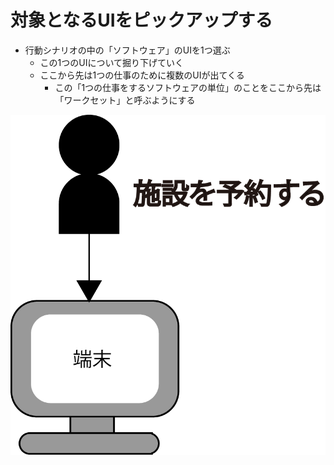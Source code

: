 # 対象となるUIをピックアップする

* 行動シナリオの中の「ソフトウェア」のUIを1つ選ぶ
    * この1つのUIについて掘り下げていく
    * ここから先は1つの仕事のために複数のUIが出てくる
        * この「1つの仕事をするソフトウェアの単位」のことをここから先は「ワークセット」と呼ぶようにする
        
![ui_01](image/ui_01.png)